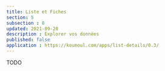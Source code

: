 ```yaml
---
title: Liste et Fiches
section: 5
subsection : 8
updated: 2021-09-20
description : Explorer vos données
published: false
application : https://koumoul.com/apps/list-details/0.3/
---
```

TODO
